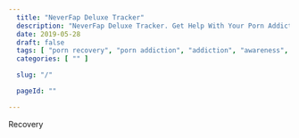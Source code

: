 ```yaml
---
  title: "NeverFap Deluxe Tracker"
  description: "NeverFap Deluxe Tracker. Get Help With Your Porn Addiction When You Need It Most."
  date: 2019-05-28
  draft: false
  tags: [ "porn recovery", "porn addiction", "addiction", "awareness", "nofap", "neverfap", "never fap", "NoFap Companion", "NoFap Companion", "neverfap deluxe", "nofap guide", "neverfap basics" ]
  categories: [ "" ]

  slug: "/"

  pageId: ""

---
```


Recovery